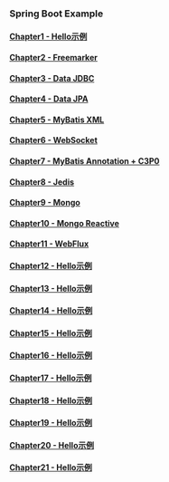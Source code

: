 ### Spring Boot Example

#### [Chapter1 - Hello示例](https://github.com/davidliuzd/spring-boot-v2/tree/master/Chapter1)
#### [Chapter2 - Freemarker](https://github.com/davidliuzd/spring-boot-v2/tree/master/Chapter2)
#### [Chapter3 - Data JDBC](https://github.com/davidliuzd/spring-boot-v2/tree/master/Chapter3)
#### [Chapter4 - Data JPA](https://github.com/davidliuzd/spring-boot-v2/tree/master/Chapter4)
#### [Chapter5 - MyBatis XML](https://github.com/davidliuzd/spring-boot-v2/tree/master/Chapter5)
#### [Chapter6 - WebSocket](https://github.com/davidliuzd/spring-boot-v2/tree/master/Chapter6)
#### [Chapter7 - MyBatis Annotation + C3P0](https://github.com/davidliuzd/spring-boot-v2/tree/master/Chapter7)
#### [Chapter8 - Jedis](https://github.com/davidliuzd/spring-boot-v2/tree/master/Chapter8)
#### [Chapter9 - Mongo](https://github.com/davidliuzd/spring-boot-v2/tree/master/Chapter9)
#### [Chapter10 - Mongo Reactive](https://github.com/davidliuzd/spring-boot-v2/tree/master/Chapter10)
#### [Chapter11 - WebFlux](https://github.com/davidliuzd/spring-boot-v2/tree/master/Chapter11)
#### [Chapter12 - Hello示例](https://github.com/davidliuzd/spring-boot-v2/tree/master/Chapter12)
#### [Chapter13 - Hello示例](https://github.com/davidliuzd/spring-boot-v2/tree/master/Chapter13)
#### [Chapter14 - Hello示例](https://github.com/davidliuzd/spring-boot-v2/tree/master/Chapter14)
#### [Chapter15 - Hello示例](https://github.com/davidliuzd/spring-boot-v2/tree/master/Chapter15)
#### [Chapter16 - Hello示例](https://github.com/davidliuzd/spring-boot-v2/tree/master/Chapter16)
#### [Chapter17 - Hello示例](https://github.com/davidliuzd/spring-boot-v2/tree/master/Chapter17)
#### [Chapter18 - Hello示例](https://github.com/davidliuzd/spring-boot-v2/tree/master/Chapter18)
#### [Chapter19 - Hello示例](https://github.com/davidliuzd/spring-boot-v2/tree/master/Chapter19)
#### [Chapter20 - Hello示例](https://github.com/davidliuzd/spring-boot-v2/tree/master/Chapter20)
#### [Chapter21 - Hello示例](https://github.com/davidliuzd/spring-boot-v2/tree/master/Chapter21)
